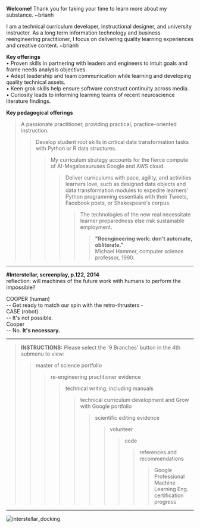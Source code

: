 **Welcome!** Thank you for taking your time to learn more about my substance. ~brianh

I am a technical curriculum developer, instructional designer, and university instructor. As a long term information technology and business reengineering practitioner, I focus on delivering quality learning experiences and creative content. ~brianh

**Key offerings**  
• Proven skills in partnering with leaders and engineers to intuit goals and frame needs analysis objectives.  
• Adept leadership and team communication while learning and developing quality technical assets.  
• Keen grok skills help ensure software construct continuity across media.  
• Curiosity leads to informing learning teams of recent neuroscience literature findings.   

**Key pedagogical offerings**
>  A passionate practitioner, providing practical, practice-oriented instruction. 
>> Develop student root skills in critical data transformation tasks with Python or R data structures.  
>>> My curriculum strategy accounts for the fierce compute of AI-Megalosauruses Google and AWS cloud.  
>>>> Deliver curriculums with pace, agility, and activities learners love, such as designed data objects and data transformation modules to expedite learners' Python programming essentials with their Tweets, Facebook posts, or Shakespeare's corpus.  
>>>>  
>>>>> The technologies of the new real necessitate learner preparedness else risk sustainable employment.  
>>>>>> **"Reengineering work: don't automate, obliterate."**  
>>>>>> Michael Hammer, computer science professor, 1990.  

---------
**#Interstellar, screenplay, p.122, 2014**  
reflection: will machines of the future work with humans to perform the impossible?

COOPER (human)  
-- Get ready to match our spin with the retro-thrusters -  
CASE (robot)    
-- It's not possible.  
Cooper  
-- No. **It's necessary.**  

---------
> **INSTRUCTIONS:** Please select the '9 Branches' button in the 4th submenu to view:  
>> master of science portfolio  
>>> re-engineering practitioner evidence  
>>>> technical writing, including manuals  
>>>>> technical curriculum development and Grow with Google portfolio  
>>>>>> scientific editing evidence  
>>>>>>> volunteer    
>>>>>>>> code  
>>>>>>>>> references and recommendations 
>>>>>>>>>> Google Professional Machine Learning Eng. certification progress  
--------------

![interstellar_docking](https://user-images.githubusercontent.com/59778456/200317941-8f81370f-bc52-465b-884f-547688374899.JPG)
